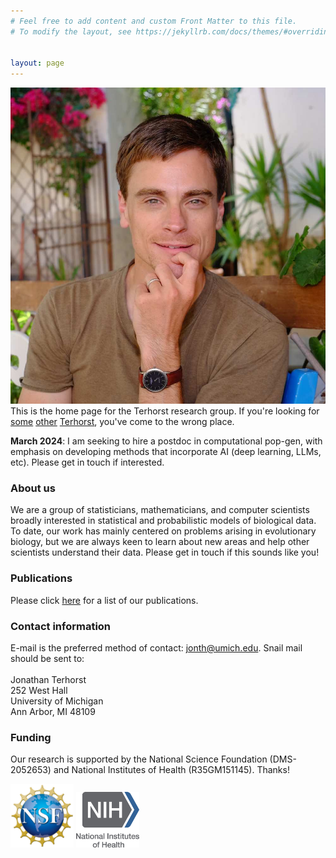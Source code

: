 ```yaml
---
# Feel free to add content and custom Front Matter to this file.
# To modify the layout, see https://jekyllrb.com/docs/themes/#overriding-theme-defaults


layout: page
---
```


<img src="assets/img/jt.jpg" id='jt' /> This is the home page for the Terhorst research group. If you're looking for [some](https://en.wikipedia.org/wiki/Jerald_terHorst) [other](https://www.imdb.com/name/nm3203926/) [Terhorst](https://people.csiro.au/T/A/Andrew-Terhorst.aspx), you've come to the wrong place.

**March 2024**: I am seeking to hire a postdoc in computational pop-gen, with emphasis on developing methods that incorporate AI
(deep learning, LLMs, etc). Please get in touch if interested.

### About us
We are a group of statisticians, mathematicians, and computer scientists
broadly interested in statistical and probabilistic models of biological data. To date, our work 
has mainly centered on problems arising in evolutionary biology, but we are always keen to learn
about new areas and help other scientists understand their data. Please get in touch if this sounds like you!

### Publications
Please click [here](publications) for a list of our publications.

### Contact information
E-mail is the preferred method of contact: <a href="mailto:jonth@umich.edu">jonth@umich.edu</a>. Snail mail should be sent to:<br/><br/>
Jonathan Terhorst<br />
252 West Hall<br />
University of Michigan<br />
Ann Arbor, MI 48109<br />

### Funding
Our research is supported by the National Science Foundation (DMS-2052653) and National Institutes
of Health (R35GM151145). Thanks!

<img src="assets/img/logos/nsf_logo.png" width="20%" />
<img src="assets/img/logos/nih_logo.png" width="20%" />
